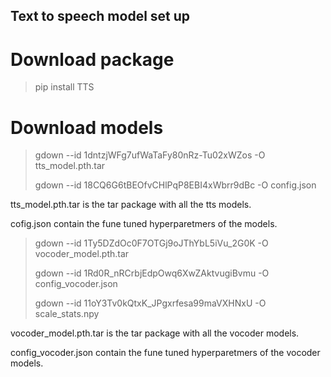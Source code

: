 ## Text to speech model set up
# Download package
> pip install TTS
# Download models
> gdown --id 1dntzjWFg7ufWaTaFy80nRz-Tu02xWZos -O tts_model.pth.tar
> 
> gdown --id 18CQ6G6tBEOfvCHlPqP8EBI4xWbrr9dBc -O config.json

tts_model.pth.tar is the tar package with all the tts models.

cofig.json contain the fune tuned hyperparetmers of the models.

>gdown --id 1Ty5DZdOc0F7OTGj9oJThYbL5iVu_2G0K -O vocoder_model.pth.tar
>
>gdown --id 1Rd0R_nRCrbjEdpOwq6XwZAktvugiBvmu -O config_vocoder.json
>
>gdown --id 11oY3Tv0kQtxK_JPgxrfesa99maVXHNxU -O scale_stats.npy

vocoder_model.pth.tar is the tar package with all the vocoder models.

config_vocoder.json contain the fune tuned hyperparetmers of the  vocoder models. 
